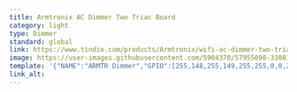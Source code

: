 ```yaml
---
title: Armtronix AC Dimmer Two Triac Board
category: light
type: Dimmer
standard: global
link: https://www.tindie.com/products/Armtronix/wifi-ac-dimmer-two-triac-board-mini/
image: https://user-images.githubusercontent.com/5904370/57955098-33081880-78f5-11e9-990c-0b4a756ef241.png
template: '{"NAME":"ARMTR Dimmer","GPIO":[255,148,255,149,255,255,0,0,255,255,255,255,255],"FLAG":0,"BASE":56}' 
link_alt: 
---
```


